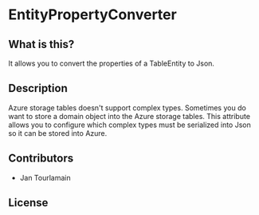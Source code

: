# EntityPropertyConverter


## What is this?
It allows you to convert the properties of a TableEntity to Json.

## Description
Azure storage tables doesn't support complex types. Sometimes you do want to store a domain object into the Azure storage tables.
This attribute allows you to configure which complex types must be serialized into Json so it can be stored into Azure.

## Contributors

- Jan Tourlamain

## License
